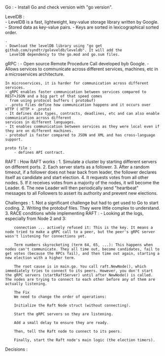 Go : 
    - Install Go and check version with "go version". 
    
LevelDB :   
    - LevelDB is a fast, lightweight, key-value storage library written by Google.
    - Stored data as key-value pairs. 
    - Keys are sorted in lexicographical sorted order. 

    - 
    - Download the levelDB library using "go get github.com/syndtr/goleveldb/leveldb". It will add the 
      LevelDB dependency to the go.mod and go.sum files. 

gRPC : 
    - Open source Remote Procedure Call developed byb Google. 
    - Allows services to communicate across different services, machines, etc in a microservices architecture. 

    In microservices, it is harder for communication across different services. 
    - gRPC enables faster communication between services compared to REST+JSON and a big part of that speed comes
      from using protocol buffers ( protobuf)
    - .proto files define how communication happens and it occurs over HTTP ( HTTP + .proto)
    - It defines data types, contracts, deadlines, etc and can also enable communication across different
    services in different languages. 
    - It enables communication between services as they were local even if they are on different machines. 
    - protobuf is faster compared to JSON and XML and has cross-language support. 

    proto file : 
        - defines API contract. 
        
RAFT : 
    How RAFT works : 
    1. Simulate a cluster by starting different servers on different ports. 
    2. Each server starts as a follower. 
    3. After a random timeout, if a follower does not hear back from leader, the follower declares itself as candidate and start election. 
    4. It requests votes from all other nodes. 
    5. If it receives votes from a majority of the nodes, it will become the Leader.
    6. The new Leader will then periodically send "heartbeat" messages to all Followers to assert its authority and prevent new elections.

Challenges : 
    1. Not a significant challenge but had to get used to Go to start coding. 
    2. Writing the protobuf files. They were little complex to understand. 
    3. RACE conditions while implementing RAFT : 
        -  Looking at the logs, especially from Node 2 and 3:

        connection ... actively refused it: This is the key. It means a node tried to make a gRPC call to a peer, but the peer's gRPC server wasn't listening for connections yet.

        Term numbers skyrocketing (term 64, 65, ...): This happens when nodes can't communicate. They all time out, become candidates, fail to get votes (because the RPCs fail), and then time out again, starting a new election with a higher term.

        The root cause is in main.go. You call raft.NewNode(), which immediately tries to connect to its peers. However, you don't start the gRPC servers (startRaftServer) until after NewNode() is called. The nodes are trying to connect to each other before any of them are actually listening.

        The Fix
        We need to change the order of operations:

        Initialize the Raft Node struct (without connecting).

        Start the gRPC servers so they are listening.

        Add a small delay to ensure they are ready.

        Then, tell the Raft node to connect to its peers.

        Finally, start the Raft node's main logic (the election timers).

Decisions : 
